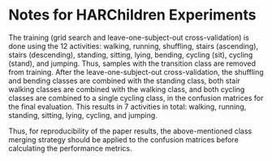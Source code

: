 # Notes for HARChildren Experiments
The training (grid search and leave-one-subject-out cross-validation) is done using the 12 activities: walking, running, shuffling, stairs (ascending), stairs (descending), standing, sitting, lying, bending, cycling (sit), cycling (stand), and jumping.
Thus, samples with the transition class are removed from training.
After the leave-one-subject-out cross-validation, the shuffling and bending classes are combined with the standing class, both stair walking classes are combined with the walking class, and both cycling classes are combined to a single cycling class, in the confusion matrices for the final evaluation.
This results in 7 activities in total: walking, running, standing, sitting, lying, cycling, and jumping.

Thus, for reproducibility of the paper results, the above-mentioned class merging strategy should be applied to the confusion matrices before calculating the performance metrics.
